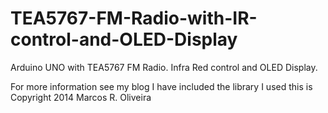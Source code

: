 # TEA5767-FM-Radio-with-IR-control-and-OLED-Display
Arduino UNO with TEA5767 FM Radio. Infra Red control and OLED Display.

For more information see my blog
I have included the library I used this is Copyright 2014 Marcos R. Oliveira
